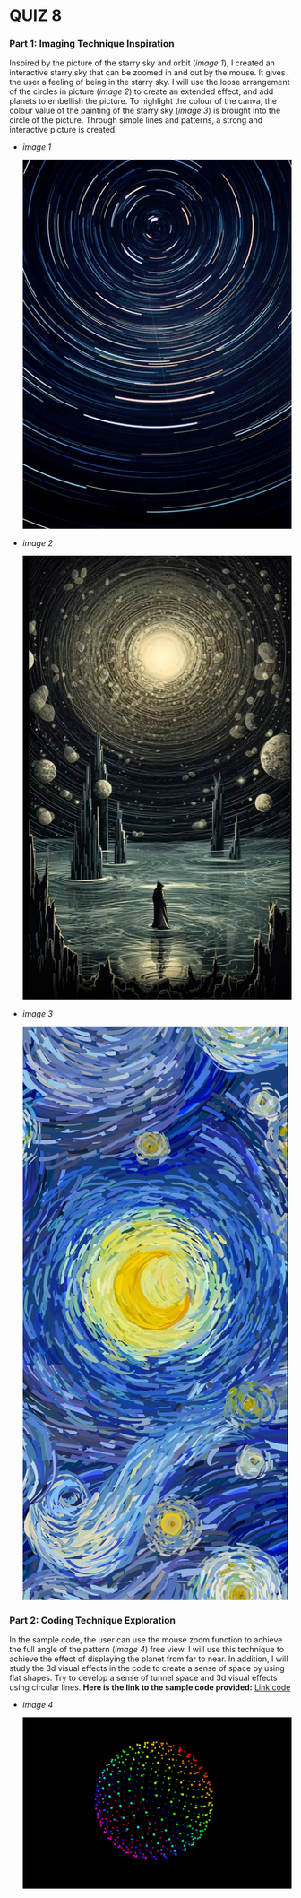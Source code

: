 # QUIZ 8
### Part 1: Imaging Technique Inspiration
Inspired by the picture of the starry sky and orbit (*image 1*), I created an interactive starry sky that can be zoomed in and out by the mouse. It gives the user a feeling of being in the starry sky. I will use the loose arrangement of the circles in picture (*image 2*) to create an extended effect, and add planets to embellish the picture. To highlight the colour of the canva, the colour value of the painting of the starry sky (*image 3*) is brought into the circle of the picture. Through simple lines and patterns, a strong and interactive picture is created. 

- *image 1*
  
   ![a image of orbit](readmeImages/image1.jpg) 

- *image 2*
  
   ![a image of starry sky](readmeImages/image2.png)

- *image 3*
  
   ![a image of Van Gogh's Starry Night](readmeImages/image3.jpg)


### Part 2: Coding Technique Exploration
  
In the sample code, the user can use the mouse zoom function to achieve the full angle of the pattern (*image 4*) free view. I will use this technique to achieve the effect of displaying the planet from far to near. In addition, I will study the 3d visual effects in the code to create a sense of space by using flat shapes. Try to develop a sense of tunnel space and 3d visual effects using circular lines. **Here is the link to the sample code provided:**
[Link code](https://editor.p5js.org/jcponce/sketches/vqhwg6lex)

- *image 4*
  
   ![a image of Van Gogh's Starry Night](readmeImages/image4.png)



 
